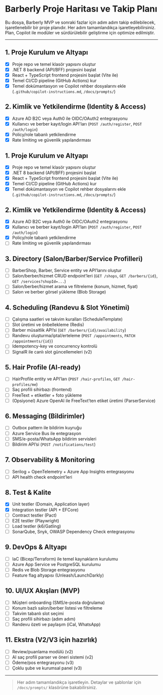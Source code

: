 # Barberly Proje Haritası ve Takip Planı

Bu dosya, Barberly MVP ve sonraki fazlar için adım adım takip edilebilecek, işaretlenebilir bir proje planıdır. Her adım tamamlandıkça işaretleyebilirsiniz. Plan, Copilot ile modüler ve sürdürülebilir geliştirme için optimize edilmiştir.

---

## 1. Proje Kurulum ve Altyapı

- [x] Proje repo ve temel klasör yapısını oluştur
- [x] .NET 8 backend (API/BFF) projesini başlat
- [x] React + TypeScript frontend projesini başlat (Vite ile)
- [x] Temel CI/CD pipeline (GitHub Actions) kur
- [x] Temel dokümantasyon ve Copilot rehber dosyalarını ekle (`.github/copilot-instructions.md`, `/docs/prompts/`)

## 2. Kimlik ve Yetkilendirme (Identity & Access)

- [x] Azure AD B2C veya Auth0 ile OIDC/OAuth2 entegrasyonu
- [x] Kullanıcı ve berber kayıt/login API'ları (`POST /auth/register`, `POST /auth/login`)
- [x] Policy/role tabanlı yetkilendirme
- [x] Rate limiting ve güvenlik yapılandırması

## 1. Proje Kurulum ve Altyapı

- [x] Proje repo ve temel klasör yapısını oluştur
- [x] .NET 8 backend (API/BFF) projesini başlat
- [x] React + TypeScript frontend projesini başlat (Vite ile)
- [x] Temel CI/CD pipeline (GitHub Actions) kur
- [x] Temel dokümantasyon ve Copilot rehber dosyalarını ekle (`.github/copilot-instructions.md`, `/docs/prompts/`)

## 2. Kimlik ve Yetkilendirme (Identity & Access)

- [x] Azure AD B2C veya Auth0 ile OIDC/OAuth2 entegrasyonu
- [x] Kullanıcı ve berber kayıt/login API’ları (`POST /auth/register`, `POST /auth/login`)
- [x] Policy/role tabanlı yetkilendirme
- [ ] Rate limiting ve güvenlik yapılandırması

## 3. Directory (Salon/Barber/Service Profilleri)

- [ ] BarberShop, Barber, Service entity ve API’larını oluştur
- [ ] Salon/berber/hizmet CRUD endpoint’leri (`GET /shops`, `GET /barbers/{id}`, `GET /services?shopId=...`)
- [ ] Salon/berber/hizmet arama ve filtreleme (konum, hizmet, fiyat)
- [ ] Salon ve berber görsel yükleme (Blob Storage)

## 4. Scheduling (Randevu & Slot Yönetimi)

- [ ] Çalışma saatleri ve takvim kuralları (ScheduleTemplate)
- [ ] Slot üretimi ve önbellekleme (Redis)
- [ ] Barber müsaitlik API’si (`GET /barbers/{id}/availability`)
- [ ] Randevu oluşturma/iptal/erteleme (`POST /appointments`, `PATCH /appointments/{id}`)
- [ ] Idempotency-key ve concurrency kontrolü
- [ ] SignalR ile canlı slot güncellemeleri (v2)

## 5. Hair Profile (AI-ready)

- [ ] HairProfile entity ve API’ları (`POST /hair-profiles`, `GET /hair-profiles/me`)
- [ ] Saç profili sihirbazı (frontend)
- [ ] FreeText + etiketler + foto yükleme
- [ ] (Opsiyonel) Azure OpenAI ile FreeText’ten etiket üretimi (ParserService)

## 6. Messaging (Bildirimler)

- [ ] Outbox pattern ile bildirim kuyruğu
- [ ] Azure Service Bus ile entegrasyon
- [ ] SMS/e-posta/WhatsApp bildirim servisleri
- [ ] Bildirim API’si (`POST /notifications/test`)

## 7. Observability & Monitoring

- [ ] Serilog + OpenTelemetry + Azure App Insights entegrasyonu
- [ ] API health check endpoint’leri

## 8. Test & Kalite

- [x] Unit testler (Domain, Application layer)
- [x] Integration testler (API + EFCore)
- [ ] Contract testler (Pact)
- [ ] E2E testler (Playwright)
- [ ] Load testler (k6/Gatling)
- [ ] SonarQube, Snyk, OWASP Dependency Check entegrasyonu

## 9. DevOps & Altyapı

- [ ] IaC (Bicep/Terraform) ile temel kaynakların kurulumu
- [ ] Azure App Service ve PostgreSQL kurulumu
- [ ] Redis ve Blob Storage entegrasyonu
- [ ] Feature flag altyapısı (Unleash/LaunchDarkly)

## 10. UI/UX Akışları (MVP)

- [ ] Müşteri onboarding (SMS/e-posta doğrulama)
- [ ] Konum bazlı salon/berber listesi ve filtreleme
- [ ] Takvim tabanlı slot seçimi
- [ ] Saç profili sihirbazı (adım adım)
- [ ] Randevu özeti ve paylaşım (iCal, WhatsApp)

## 11. Ekstra (V2/V3 için hazırlık)

- [ ] Review/puanlama modülü (v2)
- [ ] AI saç profili parser ve öneri sistemi (v2)
- [ ] Ödeme/pos entegrasyonu (v3)
- [ ] Çoklu şube ve kurumsal panel (v3)

---

> Her adım tamamlandıkça işaretleyin. Detaylar ve şablonlar için `/docs/prompts/` klasörüne bakabilirsiniz.
